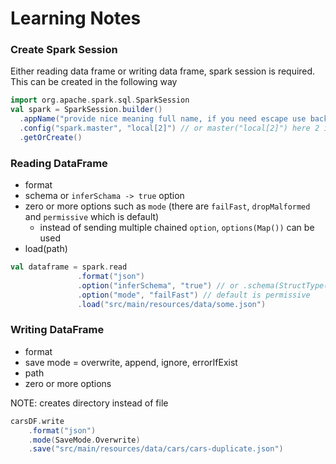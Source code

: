 # Learning Notes 

### Create Spark Session

Either reading data frame or writing data frame, spark session is required. This can be created in the following way

```scala
import org.apache.spark.sql.SparkSession
val spark = SparkSession.builder()
  .appName("provide nice meaning full name, if you need escape use backticks")
  .config("spark.master", "local[2]") // or master("local[2]") here 2 is number of threads
  .getOrCreate()
```

### Reading DataFrame

- format
- schema or `inferSchama -> true` option
- zero or more options such as `mode` (there are `failFast`, `dropMalformed` and `permissive` which is default)
    - instead of sending multiple chained `option`, `options(Map())` can be used
- load(path)

```scala
val dataframe = spark.read
               .format("json")
               .option("inferSchema", "true") // or .schema(StructType(Array(StructField(), ...))
               .option("mode", "failFast") // default is permissive
               .load("src/main/resources/data/some.json")
```

### Writing DataFrame

- format
- save mode = overwrite, append, ignore, errorIfExist
- path
- zero or more options

NOTE: creates directory instead of file
```scala
carsDF.write
    .format("json")
    .mode(SaveMode.Overwrite)
    .save("src/main/resources/data/cars/cars-duplicate.json")
```
